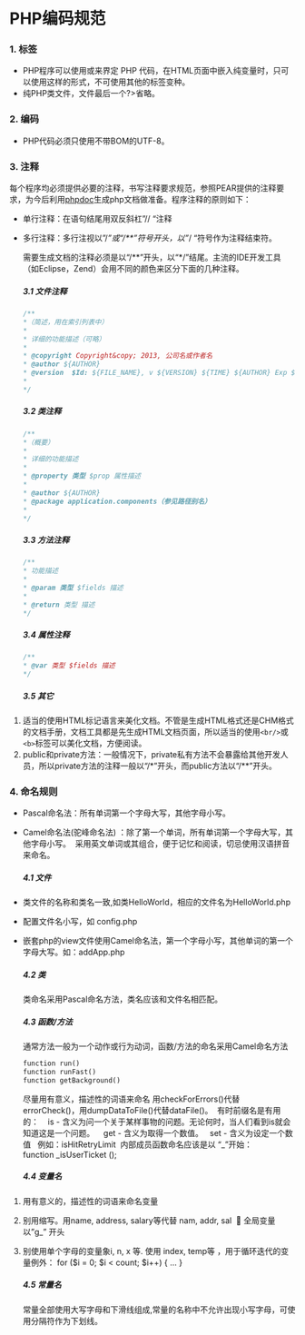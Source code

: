 # PHP编码规范
### 1. 标签
* PHP程序可以使用<?php ?>或<?= ?>来界定 PHP 代码，在HTML页面中嵌入纯变量时，只可以使用<?php ?>这样的形式，不可使用其他的标签变种。
* 纯PHP类文件，文件最后一个?>省略。

### 2. 编码
* PHP代码必须只使用不带BOM的UTF-8。

### 3. 注释
每个程序均必须提供必要的注释，书写注释要求规范，参照PEAR提供的注释要求，为今后利用[phpdoc](https://phpdoc.org/docs/latest/index.html)生成php文档做准备。程序注释的原则如下：
* 单行注释：在语句结尾用双反斜杠”// “注释
* 多行注释：多行注视以”/*”或“/**”符号开头，以”*/ “符号作为注释结束符。

    需要生成文档的注释必须是以“/**”开头，以“*/”结尾。主流的IDE开发工具（如Eclipse，Zend）会用不同的颜色来区分下面的几种注释。

    ##### 3.1 文件注释
    ```php
    /**   
    *（简述，用在索引列表中）  
    *   
    * 详细的功能描述（可略）  
    *   
    * @copyright Copyright&copy; 2013, 公司名或作者名  
    * @author ${AUTHOR}     
    * @version  $Id: ${FILE_NAME}, v ${VERSION} ${TIME} ${AUTHOR} Exp $  
    *
    */
    ```
    ##### 3.2 类注释
    ```php
    /**   
    *（概要）  
    *   
    * 详细的功能描述
    *
    * @property 类型 $prop 属性描述
    *
    * @author ${AUTHOR}     
    * @package application.components（参见路径别名）
    *
    */
    ```
    ##### 3.3 方法注释
    ```php
    /**   
    * 功能描述
    *  
    * @param 类型 $fields 描述  
    *    
    * @return 类型 描述
    */
    ```
    ##### 3.4 属性注释
    ```php
    /**   
    * @var 类型 $fields 描述  
    */
    ```
    ##### 3.5 其它
1. 适当的使用HTML标记语言来美化文档。不管是生成HTML格式还是CHM格式的文档手册，文档工具都是先生成HTML文档页面，所以适当的使用```<br/>```或```<b>```标签可以美化文档，方便阅读。
2. public和private方法：一般情况下，private私有方法不会暴露给其他开发人员，所以private方法的注释一般以“/*”开头，而public方法以“/**”开头。

### 4. 命名规则
* Pascal命名法：所有单词第一个字母大写，其他字母小写。 
* Camel命名法(驼峰命名法) ：除了第一个单词，所有单词第一个字母大写，其他字母小写。 
采用英文单词或其组合，便于记忆和阅读，切忌使用汉语拼音来命名。 

    ##### 4.1 文件
* 类文件的名称和类名一致,如类HelloWorld，相应的文件名为HelloWorld.php
* 配置文件名小写，如 config.php
* 嵌套php的view文件使用Camel命名法，第一个字母小写，其他单词的第一个字母大写。如：addApp.php

    ##### 4.2 类
    类命名采用Pascal命名方法，类名应该和文件名相匹配。

    ##### 4.3 函数/方法
    通常方法一般为一个动作或行为动词，函数/方法的命名采用Camel命名方法

    ```php
    function run() 
    function runFast() 
    function getBackground()
    ```
    尽量用有意义，描述性的词语来命名
    用checkForErrors()代替errorCheck()，用dumpDataToFile()代替dataFile()。 
    有时前缀名是有用的：   
    is - 含义为问一个关于某样事物的问题。无论何时，当人们看到is就会知道这是一个问题。   
    get - 含义为取得一个数值。  
    set - 含义为设定一个数值  
    例如：isHitRetryLimit 
    内部成员函数命名应该是以 “_”开始：
    function _isUserTicket ();  

    ##### 4.4 变量名
1. 用有意义的，描述性的词语来命名变量  
2. 别用缩写。用name, address, salary等代替 nam, addr, sal   全局变量以”g_” 开头 
3. 别使用单个字母的变量象i, n, x 等. 使用 index, temp等 ，用于循环迭代的变量例外： for ($i = 0; $i < count; $i++) {   ... }

    ##### 4.5 常量名
    常量全部使用大写字母和下滑线组成,常量的名称中不允许出现小写字母，可使用分隔符作为下划线。
